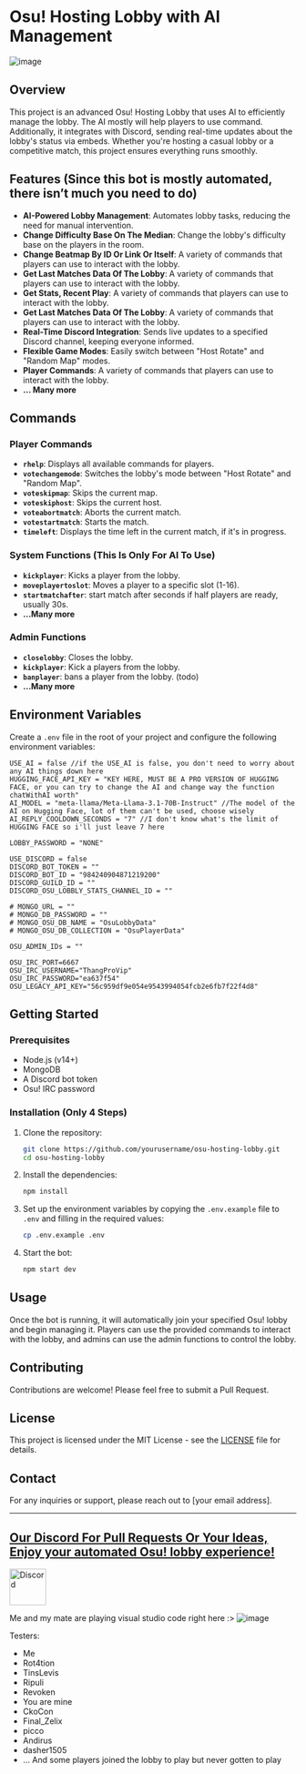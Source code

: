 # Osu! Hosting Lobby with AI Management

![image](https://github.com/user-attachments/assets/37538fd3-34ea-4687-a803-c64369b0ad70)

## Overview

This project is an advanced Osu! Hosting Lobby that uses AI to efficiently manage the lobby. The AI mostly will help players to use command. Additionally, it integrates with Discord, sending real-time updates about the lobby's status via embeds. Whether you're hosting a casual lobby or a competitive match, this project ensures everything runs smoothly.

## Features (Since this bot is mostly automated, there isn’t much you need to do)

- **AI-Powered Lobby Management**: Automates lobby tasks, reducing the need for manual intervention.
- **Change Difficulty Base On The Median**: Change the lobby's difficulty base on the players in the room.
- **Change Beatmap By ID Or Link Or Itself**: A variety of commands that players can use to interact with the lobby.
- **Get Last Matches Data Of The Lobby**: A variety of commands that players can use to interact with the lobby.
- **Get Stats, Recent Play**: A variety of commands that players can use to interact with the lobby.
- **Get Last Matches Data Of The Lobby**: A variety of commands that players can use to interact with the lobby.
- **Real-Time Discord Integration**: Sends live updates to a specified Discord channel, keeping everyone informed.
- **Flexible Game Modes**: Easily switch between "Host Rotate" and "Random Map" modes.
- **Player Commands**: A variety of commands that players can use to interact with the lobby.
- **... Many more**

## Commands

### Player Commands

- **`rhelp`**: Displays all available commands for players.
- **`votechangemode`**: Switches the lobby's mode between "Host Rotate" and "Random Map".
- **`voteskipmap`**: Skips the current map.
- **`voteskiphost`**: Skips the current host.
- **`voteabortmatch`**: Aborts the current match.
- **`votestartmatch`**: Starts the match.
- **`timeleft`**: Displays the time left in the current match, if it's in progress.

### System Functions (This Is Only For AI To Use)

- **`kickplayer`**: Kicks a player from the lobby.
- **`moveplayertoslot`**: Moves a player to a specific slot (1-16).
- **`startmatchafter`**: start match after seconds if half players are ready, usually 30s.
- **...Many more**

### Admin Functions

- **`closelobby`**: Closes the lobby.
- **`kickplayer`**: Kick a players from the lobby.
- **`banplayer`**: bans a player from the lobby. (todo)
- **...Many more**

## Environment Variables

Create a `.env` file in the root of your project and configure the following environment variables:

```env
USE_AI = false //if the USE_AI is false, you don't need to worry about any AI things down here
HUGGING_FACE_API_KEY = "KEY HERE, MUST BE A PRO VERSION OF HUGGING FACE, or you can try to change the AI and change way the function chatWithAI worth"
AI_MODEL = "meta-llama/Meta-Llama-3.1-70B-Instruct" //The model of the AI on Hugging Face, lot of them can't be used, choose wisely
AI_REPLY_COOLDOWN_SECONDS = "7" //I don't know what's the limit of HUGGING FACE so i'll just leave 7 here

LOBBY_PASSWORD = "NONE"

USE_DISCORD = false
DISCORD_BOT_TOKEN = ""
DISCORD_BOT_ID = "984240904871219200"
DISCORD_GUILD_ID = ""
DISCORD_OSU_LOBBLY_STATS_CHANNEL_ID = ""

# MONGO_URL = ""
# MONGO_DB_PASSWORD = ""
# MONGO_OSU_DB_NAME = "OsuLobbyData"
# MONGO_OSU_DB_COLLECTION = "OsuPlayerData"

OSU_ADMIN_IDs = ""

OSU_IRC_PORT=6667
OSU_IRC_USERNAME="ThangProVip"
OSU_IRC_PASSWORD="ea637f54"
OSU_LEGACY_API_KEY="56c959df9e054e9543994054fcb2e6fb7f22f4d8"
```

## Getting Started

### Prerequisites

- Node.js (v14+)
- MongoDB
- A Discord bot token
- Osu! IRC password

### Installation (Only 4 Steps)

1. Clone the repository:

   ```bash
   git clone https://github.com/yourusername/osu-hosting-lobby.git
   cd osu-hosting-lobby
   ```

2. Install the dependencies:

   ```bash
   npm install
   ```

3. Set up the environment variables by copying the `.env.example` file to `.env` and filling in the required values:

   ```bash
   cp .env.example .env
   ```

4. Start the bot:

   ```bash
   npm start dev
   ```

## Usage

Once the bot is running, it will automatically join your specified Osu! lobby and begin managing it. Players can use the provided commands to interact with the lobby, and admins can use the admin functions to control the lobby.

## Contributing

Contributions are welcome! Please feel free to submit a Pull Request.

## License

This project is licensed under the MIT License - see the [LICENSE](LICENSE) file for details.

## Contact

For any inquiries or support, please reach out to [your email address].

---

## [Our Discord For Pull Requests Or Your Ideas, Enjoy your automated Osu! lobby experience!](https://discord.gg/game-mlem-686218489396068373)

<a href="https://discord.gg/game-mlem-686218489396068373">
  <img src="https://static-00.iconduck.com/assets.00/discord-icon-256x256-sp1mmakp.png" alt="Discord" width="64" height="64">
</a>

Me and my mate are playing visual studio code right here :>
![image](https://github.com/user-attachments/assets/40e49783-031b-4bee-8985-acb789e98c4a)

Testers:

- Me
- Rot4tion
- TinsLevis
- Ripuli
- Revoken
- You are mine
- CkoCon
- Final_Zelix
- picco
- Andirus
- dasher1505
- ... And some players joined the lobby to play but never gotten to play
